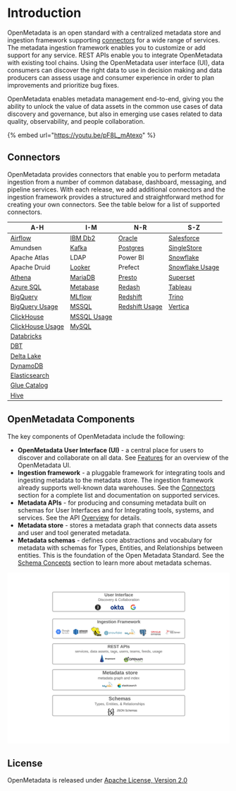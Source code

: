 # Introduction

OpenMetadata is an open standard with a centralized metadata store and ingestion framework supporting [connectors](integrations/connectors/) for a wide range of services. The metadata ingestion framework enables you to customize or add support for any service. REST APIs enable you to integrate OpenMetadata with existing tool chains. Using the OpenMetadata user interface (UI), data consumers can discover the right data to use in decision making and data producers can assess usage and consumer experience in order to plan improvements and prioritize bug fixes.

OpenMetadata enables metadata management end-to-end, giving you the ability to unlock the value of data assets in the common use cases of data discovery and governance, but also in emerging use cases related to data quality, observability, and people collaboration.

{% embed url="https://youtu.be/pF8L_mAtexo" %}

## Connectors

OpenMetadata provides connectors that enable you to perform metadata ingestion from a number of common database, dashboard, messaging, and pipeline services. With each release, we add additional connectors and the ingestion framework provides a structured and straightforward method for creating your own connectors. See the table below for a list of supported connectors.

| A-H                                                                        | I-M                                             | N-R                                                                  | S-Z                                                   |
| -------------------------------------------------------------------------- | ----------------------------------------------- | -------------------------------------------------------------------- | ----------------------------------------------------- |
| [Airflow](integrations/airflow/airflow.md)                                 | [IBM Db2](integrations/connectors/ibm-db2.md)   | [Oracle](integrations/connectors/mysql-1/)                           | [Salesforce](integrations/connectors/salesforce.md)   |
| Amundsen                                                                   | [Kafka](integrations/connectors/kafka.md)       | [Postgres](broken-reference)                                         | [SingleStore](integrations/connectors/singlestore.md) |
| Apache Atlas                                                               | LDAP                                            | Power BI                                                             | [Snowflake](integrations/connectors/snowflake/)       |
| Apache Druid                                                               | [Looker](integrations/connectors/looker.md)     | Prefect                                                              | [Snowflake Usage](broken-reference)                   |
| [Athena](integrations/connectors/athena/)                                  | [MariaDB](integrations/connectors/mariadb.md)   | [Presto](integrations/connectors/presto.md)                          | [Superset](integrations/connectors/superset.md)       |
| [Azure SQL](integrations/connectors/azure-sql.md)                          | [Metabase](integrations/connectors/metabase.md) | [Redash](integrations/connectors/redash.md)                          | [Tableau](integrations/connectors/tableau.md)         |
| [BigQuery](integrations/connectors/bigquery/)                              | [MLflow](integrations/connectors/mlflow/)       | [Redshift](integrations/connectors/redshift/)                        | [Trino](integrations/connectors/trino/)               |
| [BigQuery Usage](broken-reference)                                         | [MSSQL](integrations/connectors/mssql/)         | [Redshift Usage](integrations/connectors/redshift/redshift-usage.md) | [Vertica](integrations/connectors/vertica.md)         |
| [ClickHouse](integrations/connectors/clickhouse/)                          | [MSSQL Usage](broken-reference)                 |                                                                      |                                                       |
| [ClickHouse Usage](integrations/connectors/clickhouse/clickhouse-usage.md) | [MySQL](broken-reference)                       |                                                                      |                                                       |
| [Databricks](integrations/connectors/databricks.md)                        |                                                 |                                                                      |                                                       |
| [DBT](integrations/connectors/dbt.md)                                      |                                                 |                                                                      |                                                       |
| [Delta Lake](integrations/connectors/delta-lake.md)                        |                                                 |                                                                      |                                                       |
| [DynamoDB](integrations/connectors/dynamodb.md)                            |                                                 |                                                                      |                                                       |
| [Elasticsearch](integrations/connectors/elastic-search.md)                 |                                                 |                                                                      |                                                       |
| [Glue Catalog](integrations/connectors/glue-catalog/)                      |                                                 |                                                                      |                                                       |
| [Hive](integrations/connectors/hive/)                                      |                                                 |                                                                      |                                                       |

## OpenMetadata Components

The key components of OpenMetadata include the following:

* **OpenMetadata User Interface (UI)** - a central place for users to discover and collaborate on all data. See [Features](overview/features.md) for an overview of the OpenMetadata UI.
* **Ingestion framework** - a pluggable framework for integrating tools and ingesting metadata to the metadata store. The ingestion framework already supports well-known data warehouses. See the [Connectors](./#connectors) section for a complete list and documentation on supported services.
* **Metadata APIs** - for producing and consuming metadata built on schemas for User Interfaces and for Integrating tools, systems, and services. See the API [Overview](openmetadata-apis/apis/overview.md) for details.
* **Metadata store** - stores a metadata graph that connects data assets and user and tool generated metadata.
* **Metadata schemas** - defines core abstractions and vocabulary for metadata with schemas for Types, Entities, and Relationships between entities. This is the foundation of the Open Metadata Standard. See the [Schema Concepts](openmetadata-apis/schemas/overview.md) section to learn more about metadata schemas.

![](<../.gitbook/assets/openmetadata-overview (1).png>)

## License

OpenMetadata is released under [Apache License, Version 2.0](http://www.apache.org/licenses/LICENSE-2.0)

